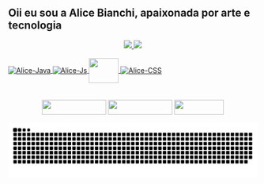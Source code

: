 ## Oii eu sou a Alice Bianchi, apaixonada por arte e tecnologia

<div align="center">
  <a href="https://github.com/LiceB">
  <img height="180em" src="https://github-readme-stats.vercel.app/api?username=LiceB&show_icons=true&theme=dark&include_all_commits=true&count_private=true"/>
  <img height="180em" src="https://github-readme-stats.vercel.app/api/top-langs/?username=LiceB&layout=compact&langs_count=7&theme=dark"/>
</div>  
<div style="display: inline_block"><br>
  <img align="center" alt="Alice-Java" height="50" width="60" src="https://cdn.jsdelivr.net/gh/devicons/devicon/icons/java/java-original.svg"/>
  <img align="center" alt="Alice-Js"height="50" width="60" src="https://cdn.jsdelivr.net/gh/devicons/devicon/icons/javascript/javascript-original.svg"/>
  <img align="center" alt"Alice-HTML" height="50" width="60" src="https://cdn.jsdelivr.net/gh/devicons/devicon/icons/html5/html5-original.svg"/>
  <img align="center" alt="Alice-CSS" height="50" width="60" src="https://cdn.jsdelivr.net/gh/devicons/devicon/icons/css3/css3-original.svg"/>
</div>
<br>

<br>
<div align="center">
  <a href="https://api.whatsapp.com/send?phone=5511940286632" target="_blank"><img height="30" width="130" src="https://img.shields.io/badge/WhatsApp-25D366?style=for-the-badge&logo=whatsapp&logoColor=white" target="_blank"></a>
  <a href="https://www.linkedin.com/in/alice-nogueira-004353204/" target="_blank"><img height="30" width="130" src="https://img.shields.io/badge/LinkedIn-0077B5?style=for-the-badge&logo=linkedin&logoColor=white" target="_blank"></a>
  <a href="mailto:alicebianchi2013@gmail.com"><img height="30" width="100" src="https://img.shields.io/badge/Gmail-D14836?style=for-the-badge&logo=gmail&logoColor=white"></a>
</div>

![Snake animation](https://github.com/LiceB/LiceB/blob/output/github-contribution-grid-snake.svg)
